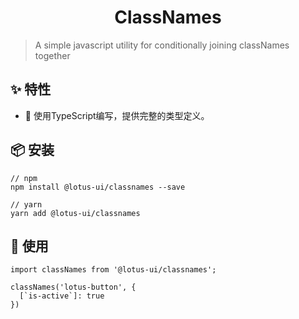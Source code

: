 <div align="center">
  <h1>ClassNames</h1>
</div>

> A simple javascript utility for conditionally joining classNames together

## ✨ 特性

* 🚀 使用TypeScript编写，提供完整的类型定义。

## 📦 安装

```
// npm
npm install @lotus-ui/classnames --save

// yarn
yarn add @lotus-ui/classnames
```

## 🔨 使用

```
import classNames from '@lotus-ui/classnames';

classNames('lotus-button', {
  [`is-active`]: true
})
```
